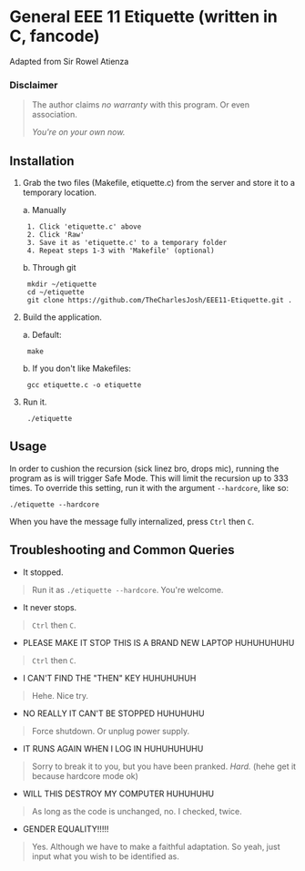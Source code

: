 # General EEE 11 Etiquette (written in C, fancode)

Adapted from Sir Rowel Atienza


### Disclaimer
 
 >  The author claims _no warranty_ with this program. Or even association.
 >
 >  _You're on your own now._

## Installation
1. Grab the two files (Makefile, etiquette.c) from the server and store it to a temporary location.

	a. Manually

        1. Click 'etiquette.c' above
        2. Click 'Raw'
        3. Save it as 'etiquette.c' to a temporary folder
        4. Repeat steps 1-3 with 'Makefile' (optional)

    b. Through git

        mkdir ~/etiquette
        cd ~/etiquette
        git clone https://github.com/TheCharlesJosh/EEE11-Etiquette.git .

2. Build the application.

    a. Default:

        make

    b. If you don't like Makefiles:

        gcc etiquette.c -o etiquette

3. Run it.

        ./etiquette

## Usage
In order to cushion the recursion (sick linez bro, drops mic), running the program as is will trigger Safe Mode. This will limit the recursion up to 333 times. To override this setting, run it with the argument `--hardcore`, like so:


    ./etiquette --hardcore


When you have the message fully internalized, press `Ctrl` then `C`.

## Troubleshooting and Common Queries

* It stopped.

> Run it as `./etiquette --hardcore`. You're welcome.

* It never stops.

> `Ctrl` then `C`.

* PLEASE MAKE IT STOP THIS IS A BRAND NEW LAPTOP HUHUHUHUHU

> `Ctrl` then `C`.

* I CAN'T FIND THE "THEN" KEY HUHUHUHUH

> Hehe. Nice try.

* NO REALLY IT CAN'T BE STOPPED HUHUHUHU

> Force shutdown. Or unplug power supply.

* IT RUNS AGAIN WHEN I LOG IN HUHUHUHUHU

> Sorry to break it to you, but you have been pranked. _Hard._ (hehe get it because hardcore mode ok)

* WILL THIS DESTROY MY COMPUTER HUHUHUHU

> As long as the code is unchanged, no. I checked, twice.

* GENDER EQUALITY!!!!!

> Yes. Although we have to make a faithful adaptation. So yeah, just input what you wish to be identified as.
